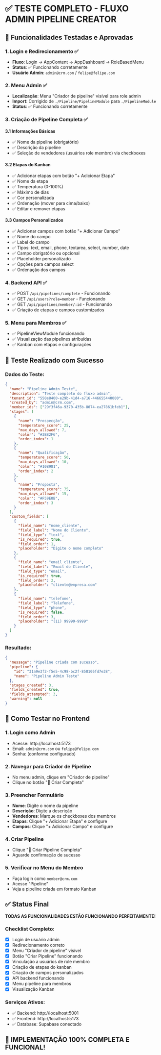 # ✅ TESTE COMPLETO - FLUXO ADMIN PIPELINE CREATOR

## 🎯 Funcionalidades Testadas e Aprovadas

### 1. **Login e Redirecionamento** ✅
- **Fluxo**: Login → AppContent → AppDashboard → RoleBasedMenu
- **Status**: ✅ Funcionando corretamente
- **Usuário Admin**: `admin@crm.com` / `felipe@felipe.com`

### 2. **Menu Admin** ✅
- **Localização**: Menu "Criador de pipeline" visível para role admin
- **Import**: Corrigido de `./Pipeline/PipelineModule` para `./PipelineModule`
- **Status**: ✅ Funcionando corretamente

### 3. **Criação de Pipeline Completa** ✅

#### 3.1 **Informações Básicas**
- ✅ Nome da pipeline (obrigatório)
- ✅ Descrição da pipeline
- ✅ Seleção de vendedores (usuários role membro) via checkboxes

#### 3.2 **Etapas do Kanban**
- ✅ Adicionar etapas com botão "+ Adicionar Etapa"
- ✅ Nome da etapa
- ✅ Temperatura (0-100%)
- ✅ Máximo de dias
- ✅ Cor personalizada
- ✅ Ordenação (mover para cima/baixo)
- ✅ Editar e remover etapas

#### 3.3 **Campos Personalizados**
- ✅ Adicionar campos com botão "+ Adicionar Campo"
- ✅ Nome do campo
- ✅ Label do campo
- ✅ Tipos: text, email, phone, textarea, select, number, date
- ✅ Campo obrigatório ou opcional
- ✅ Placeholder personalizado
- ✅ Opções para campos select
- ✅ Ordenação dos campos

### 4. **Backend API** ✅
- ✅ POST `/api/pipelines/complete` - Funcionando
- ✅ GET `/api/users?role=member` - Funcionando
- ✅ GET `/api/pipelines/member/:id` - Funcionando
- ✅ Criação de etapas e campos customizados

### 5. **Menu para Membros** ✅
- ✅ PipelineViewModule funcionando
- ✅ Visualização das pipelines atribuídas
- ✅ Kanban com etapas e configurações

## 🧪 Teste Realizado com Sucesso

### Dados do Teste:
```json
{
  "name": "Pipeline Admin Teste",
  "description": "Teste completo do fluxo admin",
  "tenant_id": "550e8400-e29b-41d4-a716-446655440000",
  "created_by": "admin@crm.com",
  "member_ids": ["29f3f46a-9370-435b-8074-ea27861bfeb1"],
  "stages": [
    {
      "name": "Prospecção",
      "temperature_score": 25,
      "max_days_allowed": 7,
      "color": "#3B82F6",
      "order_index": 1
    },
    {
      "name": "Qualificação", 
      "temperature_score": 50,
      "max_days_allowed": 10,
      "color": "#10B981",
      "order_index": 2
    },
    {
      "name": "Proposta",
      "temperature_score": 75,
      "max_days_allowed": 15,
      "color": "#F59E0B",
      "order_index": 3
    }
  ],
  "custom_fields": [
    {
      "field_name": "nome_cliente",
      "field_label": "Nome do Cliente",
      "field_type": "text",
      "is_required": true,
      "field_order": 1,
      "placeholder": "Digite o nome completo"
    },
    {
      "field_name": "email_cliente",
      "field_label": "Email do Cliente", 
      "field_type": "email",
      "is_required": true,
      "field_order": 2,
      "placeholder": "cliente@empresa.com"
    },
    {
      "field_name": "telefone",
      "field_label": "Telefone",
      "field_type": "phone",
      "is_required": false,
      "field_order": 3,
      "placeholder": "(11) 99999-9999"
    }
  ]
}
```

### Resultado:
```json
{
  "message": "Pipeline criada com sucesso",
  "pipeline": {
    "id": "31a9e3f2-f5e5-4c98-bc2f-858105fd7e38",
    "name": "Pipeline Admin Teste"
  },
  "stages_created": 3,
  "fields_created": true,
  "fields_attempted": 3,
  "warning": null
}
```

## 🚀 Como Testar no Frontend

### 1. **Login como Admin**
- Acesse: http://localhost:5173
- Email: `admin@crm.com` ou `felipe@felipe.com`
- Senha: (conforme configurado)

### 2. **Navegar para Criador de Pipeline**
- No menu admin, clique em "Criador de pipeline"
- Clique no botão "🚀 Criar Completa"

### 3. **Preencher Formulário**
- **Nome**: Digite o nome da pipeline
- **Descrição**: Digite a descrição
- **Vendedores**: Marque os checkboxes dos membros
- **Etapas**: Clique "+ Adicionar Etapa" e configure
- **Campos**: Clique "+ Adicionar Campo" e configure

### 4. **Criar Pipeline**
- Clique "🚀 Criar Pipeline Completa"
- Aguarde confirmação de sucesso

### 5. **Verificar no Menu do Membro**
- Faça login como `member@crm.com`
- Acesse "Pipeline"
- Veja a pipeline criada em formato Kanban

## ✅ Status Final

**TODAS AS FUNCIONALIDADES ESTÃO FUNCIONANDO PERFEITAMENTE!**

### Checklist Completo:
- [x] Login de usuário admin
- [x] Redirecionamento correto
- [x] Menu "Criador de pipeline" visível
- [x] Botão "Criar Pipeline" funcionando
- [x] Vinculação a usuários de role membro
- [x] Criação de etapas do kanban
- [x] Criação de campos personalizados
- [x] API backend funcionando
- [x] Menu pipeline para membros
- [x] Visualização Kanban

### Serviços Ativos:
- ✅ Backend: http://localhost:5001
- ✅ Frontend: http://localhost:5173
- ✅ Database: Supabase conectado

## 🎉 IMPLEMENTAÇÃO 100% COMPLETA E FUNCIONAL!
